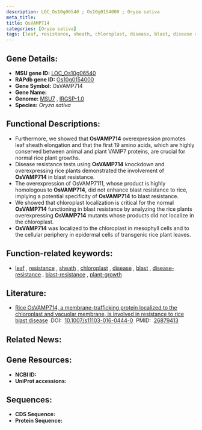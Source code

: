 ```yaml
---
description: LOC_Os10g06540 ; Os10g0154000 ; Oryza sativa
meta_title:
title: OsVAMP714
categories: [Oryza sativa]
tags: [leaf, resistance, sheath, chloroplast, disease, blast, disease resistance, blast resistance, plant growth]
---
```


## Gene Details:
- **MSU gene ID:** [LOC_Os10g06540](http://rice.uga.edu/cgi-bin/ORF_infopage.cgi?orf=LOC_Os10g06540)  
- **RAPdb gene ID:** [Os10g0154000](https://rapdb.dna.affrc.go.jp/locus/?name=Os10g0154000)  
- **Gene Symbol:** OsVAMP714
- **Gene Name:**
- **Genome:**  [MSU7](http://rice.uga.edu/)&nbsp;,&nbsp;[IRGSP-1.0](https://rapdb.dna.affrc.go.jp/download/irgsp1.html)
- **Species:** *Oryza sativa*

## Functional Descriptions:
   - Furthermore, we showed that **OsVAMP714** overexpression promotes leaf sheath elongation and that the first 19 amino acids, which are highly conserved between animal and plant VAMP7 proteins, are crucial for normal rice plant growths.
   - Disease resistance tests using **OsVAMP714** knockdown and overexpressing rice plants demonstrated the involvement of **OsVAMP714** in blast resistance.
   - The overexpression of OsVAMP7111, whose product is highly homologous to **OsVAMP714**, did not enhance blast resistance to rice, implying a potential specificity of **OsVAMP714** to blast resistance.
   - We showed that chloroplast localization is critical for the normal **OsVAMP714** functioning in blast resistance by analyzing the rice plants overexpressing **OsVAMP714** mutants whose products did not localize in the chloroplast.
   - **OsVAMP714** was localized to the chloroplast in mesophyll cells and to the cellular periphery in epidermal cells of transgenic rice plant leaves.

## Function-related keywords:
   - [leaf](/tags/leaf/)&nbsp;,&nbsp;[resistance](/tags/resistance/)&nbsp;,&nbsp;[sheath](/tags/sheath/)&nbsp;,&nbsp;[chloroplast](/tags/chloroplast/)&nbsp;,&nbsp;[disease](/tags/disease/)&nbsp;,&nbsp;[blast](/tags/blast/)&nbsp;,&nbsp;[disease-resistance](/tags/disease-resistance/)&nbsp;,&nbsp;[blast-resistance](/tags/blast-resistance/)&nbsp;,&nbsp;[plant-growth](/tags/plant-growth/)

## Literature:
   - [Rice OsVAMP714, a membrane-trafficking protein localized to the chloroplast and vacuolar membrane, is involved in resistance to rice blast disease](https://www.doi.org/10.1007/s11103-016-0444-0)&nbsp;&nbsp;DOI:&nbsp;&nbsp;[10.1007/s11103-016-0444-0](https://www.doi.org/10.1007/s11103-016-0444-0)&nbsp;&nbsp;PMID:&nbsp;&nbsp;[26879413](https://pubmed.ncbi.nlm.nih.gov/26879413/)

## Related News:

## Gene Resources:
- **NCBI ID:**  []()
- **UniProt accessions:** [](https://www.uniprot.org/uniprotkb//entry)

## Sequences:
- **CDS Sequence:**
- **Protein Sequence:**
